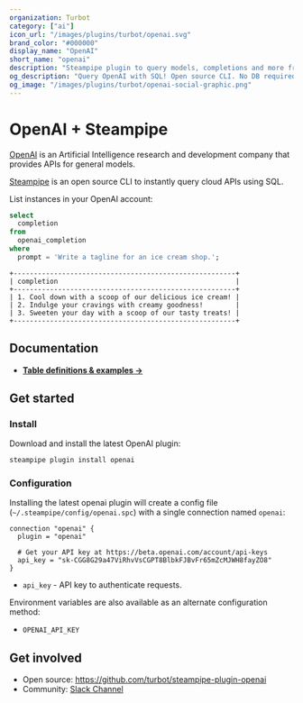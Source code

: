 ```yaml
---
organization: Turbot
category: ["ai"]
icon_url: "/images/plugins/turbot/openai.svg"
brand_color: "#000000"
display_name: "OpenAI"
short_name: "openai"
description: "Steampipe plugin to query models, completions and more from OpenAI."
og_description: "Query OpenAI with SQL! Open source CLI. No DB required."
og_image: "/images/plugins/turbot/openai-social-graphic.png"
---
```


# OpenAI + Steampipe

[OpenAI](https://openai.com) is an Artificial Intelligence research and development company that provides APIs for general models.

[Steampipe](https://steampipe.io) is an open source CLI to instantly query cloud APIs using SQL.

List instances in your OpenAI account:

```sql
select
  completion
from
  openai_completion
where
  prompt = 'Write a tagline for an ice cream shop.';
```

```
+-------------------------------------------------------+
| completion                                            |
+-------------------------------------------------------+
| 1. Cool down with a scoop of our delicious ice cream! |
| 2. Indulge your cravings with creamy goodness!        |
| 3. Sweeten your day with a scoop of our tasty treats! |
+-------------------------------------------------------+
```

## Documentation

- **[Table definitions & examples →](/plugins/turbot/openai/tables)**

## Get started

### Install

Download and install the latest OpenAI plugin:

```bash
steampipe plugin install openai
```

### Configuration

Installing the latest openai plugin will create a config file (`~/.steampipe/config/openai.spc`) with a single connection named `openai`:

```hcl
connection "openai" {
  plugin = "openai"

  # Get your API key at https://beta.openai.com/account/api-keys
  api_key = "sk-CGG8G29a47ViRhvVsCGPT8BlbkFJBvFr65mZcMJWH8fayZO8"
}
```

- `api_key` - API key to authenticate requests.

Environment variables are also available as an alternate configuration method:
* `OPENAI_API_KEY`

## Get involved

- Open source: https://github.com/turbot/steampipe-plugin-openai
- Community: [Slack Channel](https://steampipe.io/community/join)
